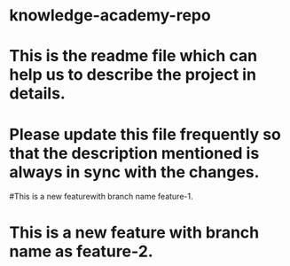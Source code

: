 # knowledge-academy-repo
# This is the readme file which can help us to describe the project in details.
# Please update this file frequently so that the description mentioned is always in sync with the changes.
#This is a new featurewith branch name feature-1.
# This is a new feature with branch name as feature-2.

